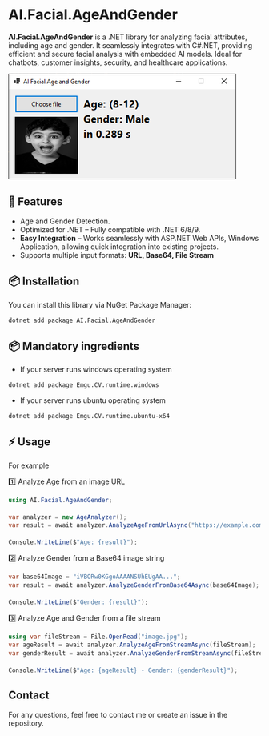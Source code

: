 ﻿# AI.Facial.AgeAndGender

**AI.Facial.AgeAndGender** is a .NET library for analyzing facial attributes, including age and gender. It seamlessly integrates with C#.NET, providing efficient and secure facial analysis with embedded
AI models. Ideal for chatbots, customer insights, security, and healthcare applications.

![Illustration](https://raw.githubusercontent.com/ngtduc693/AI.Facial.Age-Gender/refs/heads/main/imgs/ageandgender.png)

## 🚀 Features

- Age and Gender Detection.
- Optimized for .NET – Fully compatible with .NET 6/8/9.
- **Easy Integration** – Works seamlessly with ASP.NET Web APIs, Windows Application, allowing quick integration into existing projects.
- Supports multiple input formats: **URL, Base64, File Stream**

## 📦 Installation

You can install this library via NuGet Package Manager:

```bash
dotnet add package AI.Facial.AgeAndGender
```

## 📦 Mandatory ingredients

- If your server runs windows operating system

```bash
dotnet add package Emgu.CV.runtime.windows
```

- If your server runs ubuntu operating system

```bash
dotnet add package Emgu.CV.runtime.ubuntu-x64
```


## ⚡ Usage

For example

1️⃣ Analyze Age from an image URL

````csharp
using AI.Facial.AgeAndGender;

var analyzer = new AgeAnalyzer();
var result = await analyzer.AnalyzeAgeFromUrlAsync("https://example.com/image.jpg");

Console.WriteLine($"Age: {result}");
````

2️⃣ Analyze Gender from a Base64 image string

````csharp
var base64Image = "iVBORw0KGgoAAAANSUhEUgAA...";
var result = await analyzer.AnalyzeGenderFromBase64Async(base64Image);

Console.WriteLine($"Gender: {result}");
````

3️⃣ Analyze Age and Gender from a file stream

````csharp
using var fileStream = File.OpenRead("image.jpg");
var ageResult = await analyzer.AnalyzeAgeFromStreamAsync(fileStream);
var genderResult = await analyzer.AnalyzeGenderFromStreamAsync(fileStream);

Console.WriteLine($"Age: {ageResult} - Gender: {genderResult}");
````

## Contact

For any questions, feel free to contact me or create an issue in the repository.